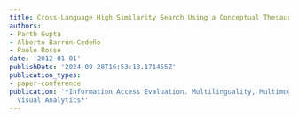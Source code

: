 ```yaml
---
title: Cross-Language High Similarity Search Using a Conceptual Thesaurus
authors:
- Parth Gupta
- Alberto Barrón-Cedeño
- Paolo Rosso
date: '2012-01-01'
publishDate: '2024-09-28T16:53:18.171455Z'
publication_types:
- paper-conference
publication: '*Information Access Evaluation. Multilinguality, Multimodality, and
  Visual Analytics*'
---
```

